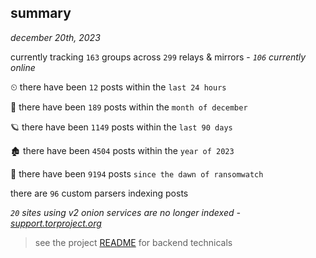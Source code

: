 
## summary
_december 20th, 2023_

currently tracking `163` groups across `299` relays & mirrors - _`106` currently online_

⏲ there have been `12` posts within the `last 24 hours`

🦈 there have been `189` posts within the `month of december`

🪐 there have been `1149` posts within the `last 90 days`

🏚 there have been `4504` posts within the `year of 2023`

🦕 there have been `9194` posts `since the dawn of ransomwatch`

there are `96` custom parsers indexing posts

_`20` sites using v2 onion services are no longer indexed - [support.torproject.org](https://support.torproject.org/onionservices/v2-deprecation/)_

> see the project [README](https://github.com/joshhighet/ransomwatch#ransomwatch--) for backend technicals
